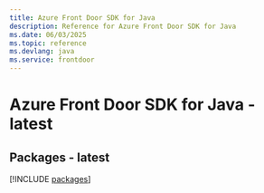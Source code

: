 ```yaml
---
title: Azure Front Door SDK for Java
description: Reference for Azure Front Door SDK for Java
ms.date: 06/03/2025
ms.topic: reference
ms.devlang: java
ms.service: frontdoor
---
```

# Azure Front Door SDK for Java - latest
## Packages - latest
[!INCLUDE [packages](front-door-index.md)]